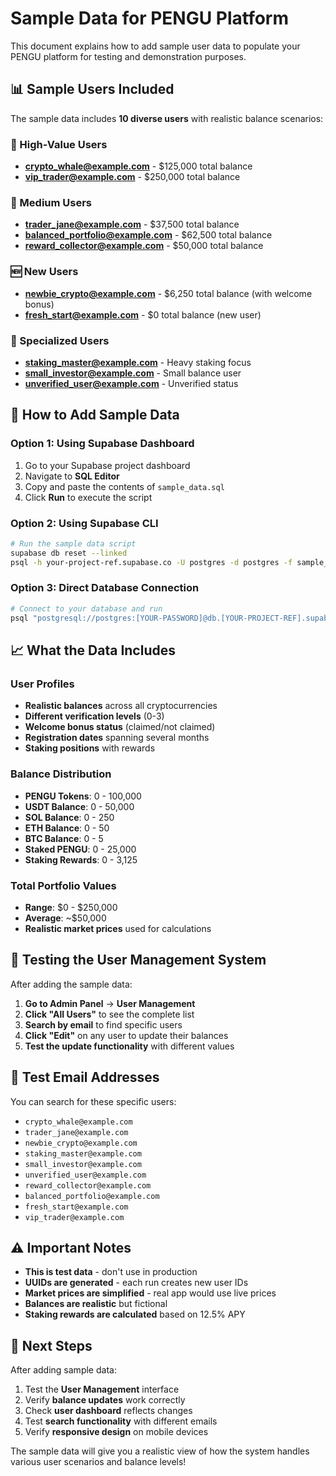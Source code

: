 # Sample Data for PENGU Platform

This document explains how to add sample user data to populate your PENGU platform for testing and demonstration purposes.

## 📊 Sample Users Included

The sample data includes **10 diverse users** with realistic balance scenarios:

### 🐋 High-Value Users

- **crypto_whale@example.com** - $125,000 total balance
- **vip_trader@example.com** - $250,000 total balance

### 💼 Medium Users

- **trader_jane@example.com** - $37,500 total balance
- **balanced_portfolio@example.com** - $62,500 total balance
- **reward_collector@example.com** - $50,000 total balance

### 🆕 New Users

- **newbie_crypto@example.com** - $6,250 total balance (with welcome bonus)
- **fresh_start@example.com** - $0 total balance (new user)

### 🎯 Specialized Users

- **staking_master@example.com** - Heavy staking focus
- **small_investor@example.com** - Small balance user
- **unverified_user@example.com** - Unverified status

## 🚀 How to Add Sample Data

### Option 1: Using Supabase Dashboard

1. Go to your Supabase project dashboard
2. Navigate to **SQL Editor**
3. Copy and paste the contents of `sample_data.sql`
4. Click **Run** to execute the script

### Option 2: Using Supabase CLI

```bash
# Run the sample data script
supabase db reset --linked
psql -h your-project-ref.supabase.co -U postgres -d postgres -f sample_data.sql
```

### Option 3: Direct Database Connection

```bash
# Connect to your database and run
psql "postgresql://postgres:[YOUR-PASSWORD]@db.[YOUR-PROJECT-REF].supabase.co:5432/postgres" -f sample_data.sql
```

## 📈 What the Data Includes

### User Profiles

- **Realistic balances** across all cryptocurrencies
- **Different verification levels** (0-3)
- **Welcome bonus status** (claimed/not claimed)
- **Registration dates** spanning several months
- **Staking positions** with rewards

### Balance Distribution

- **PENGU Tokens**: 0 - 100,000
- **USDT Balance**: 0 - 50,000
- **SOL Balance**: 0 - 250
- **ETH Balance**: 0 - 50
- **BTC Balance**: 0 - 5
- **Staked PENGU**: 0 - 25,000
- **Staking Rewards**: 0 - 3,125

### Total Portfolio Values

- **Range**: $0 - $250,000
- **Average**: ~$50,000
- **Realistic market prices** used for calculations

## 🔧 Testing the User Management System

After adding the sample data:

1. **Go to Admin Panel** → **User Management**
2. **Click "All Users"** to see the complete list
3. **Search by email** to find specific users
4. **Click "Edit"** on any user to update their balances
5. **Test the update functionality** with different values

## 📧 Test Email Addresses

You can search for these specific users:

- `crypto_whale@example.com`
- `trader_jane@example.com`
- `newbie_crypto@example.com`
- `staking_master@example.com`
- `small_investor@example.com`
- `unverified_user@example.com`
- `reward_collector@example.com`
- `balanced_portfolio@example.com`
- `fresh_start@example.com`
- `vip_trader@example.com`

## ⚠️ Important Notes

- **This is test data** - don't use in production
- **UUIDs are generated** - each run creates new user IDs
- **Market prices are simplified** - real app would use live prices
- **Balances are realistic** but fictional
- **Staking rewards are calculated** based on 12.5% APY

## 🎯 Next Steps

After adding sample data:

1. Test the **User Management** interface
2. Verify **balance updates** work correctly
3. Check **user dashboard** reflects changes
4. Test **search functionality** with different emails
5. Verify **responsive design** on mobile devices

The sample data will give you a realistic view of how the system handles various user scenarios and balance levels!

